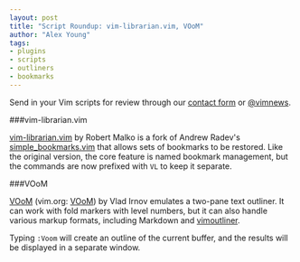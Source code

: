 ```yaml
---
layout: post
title: "Script Roundup: vim-librarian.vim, VOoM"
author: "Alex Young"
tags: 
- plugins
- scripts
- outliners
- bookmarks
---
```


<div class="intro">
Send in your Vim scripts for review through our <a href="/contact.html">contact form</a> or <a href="http://twitter.com/vimnews">@vimnews</a>.
</div>

###vim-librarian.vim

[vim-librarian.vim](https://github.com/malkomalko/vim-librarian.vim) by Robert Malko is a fork of Andrew Radev's [simple_bookmarks.vim](https://github.com/AndrewRadev/simple_bookmarks.vim) that allows sets of bookmarks to be restored.  Like the original version, the core feature is named bookmark management, but the commands are now prefixed with `VL` to keep it separate.

###VOoM

[VOoM](http://vim-voom.github.com/) (vim.org: [VOoM](http://www.vim.org/scripts/script.php?script_id=2657)) by Vlad Irnov emulates a two-pane text outliner.  It can work with fold markers with level numbers, but it can also handle various markup formats, including Markdown and [vimoutliner](http://www.vim.org/scripts/script.php?script_id=3515).

Typing `:Voom` will create an outline of the current buffer, and the results will be displayed in a separate window.
